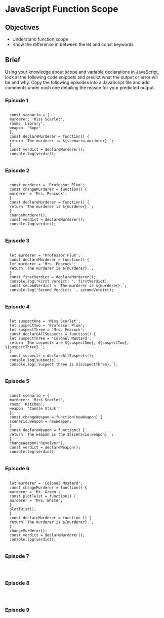<h1>JavaScript Function Scope</h1>
<h2>Objectives</h2>
<ul>
<li>Understand function scope</li>
<li>Know the difference in between the let and const keywords</li>
</ul>
<h2>Brief</h2>
<p>Using your knowledge about scope and variable declarations in JavaScript, look at the following code snippets and predict what the output or error will be and why. Copy the following episodes into a JavaScript file and add comments under each one detailing the reason for your predicted output.</p>
<h3>Episode 1</h3>
  <pre><code>
  const scenario = {
  murderer: 'Miss Scarlet',
  room: 'Library',
  weapon: 'Rope'
  };
  const declareMurderer = function() {
  return `The murderer is ${scenario.murderer}.`;
  }
  const verdict = declareMurderer();
  console.log(verdict);
  </code></pre>
<h3>Episode 2</h3>
  <pre><code>
  const murderer = 'Professor Plum';
  const changeMurderer = function() {
  murderer = 'Mrs. Peacock';
  }
  const declareMurderer = function() {
  return `The murderer is ${murderer}.`;
  }
  changeMurderer();
  const verdict = declareMurderer();
  console.log(verdict);
  </code></pre>
<h3>Episode 3</h3>
  <pre><code>
  let murderer = 'Professor Plum';
  const declareMurderer = function() {
  let murderer = 'Mrs. Peacock';
  return `The murderer is ${murderer}.`;
  }
  const firstVerdict = declareMurderer();
  console.log('First Verdict: ', firstVerdict);
  const secondVerdict = `The murderer is ${murderer}.`;
  console.log('Second Verdict: ', secondVerdict);
  </code></pre>
<h3>Episode 4</h3>
  <pre><code>
  let suspectOne = 'Miss Scarlet';
  let suspectTwo = 'Professor Plum';
  let suspectThree = 'Mrs. Peacock';
  const declareAllSuspects = function() {
  let suspectThree = 'Colonel Mustard';
  return `The suspects are ${suspectOne}, ${suspectTwo}, ${suspectThree}.`;
  }
  const suspects = declareAllSuspects();
  console.log(suspects);
  console.log(`Suspect three is ${suspectThree}.`);
  </code></pre>
<h3>Episode 5</h3>
  <pre><code>
  const scenario = {
  murderer: 'Miss Scarlet',
  room: 'Kitchen',
  weapon: 'Candle Stick'
  };
  const changeWeapon = function(newWeapon) {
  scenario.weapon = newWeapon;
  }
  const declareWeapon = function() {
  return `The weapon is the ${scenario.weapon}.`;
  }
  changeWeapon('Revolver');
  const verdict = declareWeapon();
  console.log(verdict);
  </code></pre>
<h3>Episode 6</h3>
  <pre><code>
  let murderer = 'Colonel Mustard';
  const changeMurderer = function() {
  murderer = 'Mr. Green';
  const plotTwist = function() {
  murderer = 'Mrs. White';
  }
  plotTwist();
  }
  const declareMurderer = function () {
  return `The murderer is ${murderer}.`;
  }
  changeMurderer();
  const verdict = declareMurderer();
  console.log(verdict);
  </code></pre>
<h3>Episode 7</h3>
  <pre><code>
  </code></pre>
<h3>Episode 8</h3>
  <pre><code>
  </code></pre>
<h3>Episode 9</h3>
  <pre><code>
  </code></pre>
